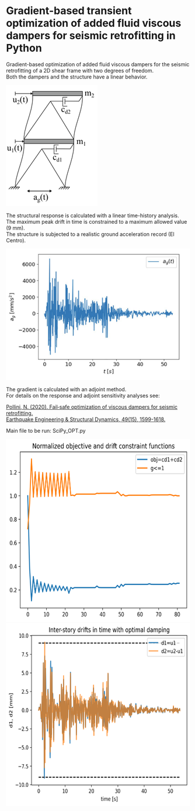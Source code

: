 # Gradient-based transient optimization of added fluid viscous dampers for seismic retrofitting in Python    

Gradient-based optimization of added fluid viscous dampers for the seismic retrofitting of a 2D shear frame with two degrees of freedom.     
Both the dampers and the structure have a linear behavior.     

![2D shear frame with two degrees of freedom](2dof_shear.png)

The structural response is calculated with a linear time-history analysis.   
The maximum peak drift in time is constrained to a maximum allowed value (9 mm).  
The structure is subjected to a realistic ground acceleration record (El Centro).   

![El Centro](el_centro.png)

The gradient is calculated with an adjoint method.  
For details on the response and adjoint sensitivity analyses see:  

[Pollini, N. (2020). Fail‐safe optimization of viscous dampers for seismic retrofitting.  
Earthquake Engineering & Structural Dynamics, 49(15), 1599-1618.](https://onlinelibrary.wiley.com/doi/full/10.1002/eqe.3319)
  
  
Main file to be run: SciPy_OPT.py   

<img src="SLSQP_opt_iters.png" alt="Optimization history" style="height: 500px;"/>   


<img src="SLSQP_opt_d1d2.png" alt="Optimized structural response" style="height: 500px;"/>  
